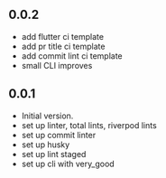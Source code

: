 ## 0.0.2

- add flutter ci template
- add pr title ci template
- add commit lint ci template
- small CLI improves

## 0.0.1

- Initial version.
- set up linter, total lints, riverpod lints
- set up commit linter
- set up husky
- set up lint staged
- set up cli with very_good
